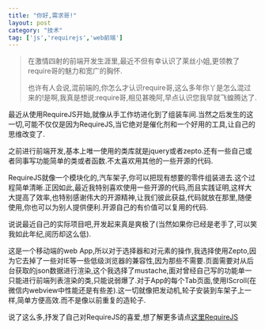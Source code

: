 ```yaml
---
title: "你好,需求哥!"
layout: post
category: "技术"
tag: ['js','requirejs','web前端']
---
```


>在激情四射的前端开发生涯里,最近不但有幸认识了莱丝小姐,更领教了require哥的魅力和宽广的胸怀.
>
>也许有人会说,混前端的,你怎么才认识require哥,这么多年你丫是怎么混过来的!是啊,我真是想说:require哥,相见甚晚阿,早点认识您我早就飞蝗腾达了.

最近从使用RequireJS开始,就像从手工作坊进化到了组装车间.当然之后发生的这一切,可能不仅仅是因为RequireJS,当它绝对是催化剂和一个好用的工具,让自己的思维改变了.

之前进行前端开发,基本上唯一使用的类库就是jquery或者zepto.还有一些自己或者同事写功能简单的类或者函数.不太喜欢用其他的一些开源的代码.

RequireJS就像一个模块化的,汽车架子,你可以把现有想要的零件组装进去.这个过程简单清晰.正因如此,最近我特别喜欢使用一些开源的代码,而且实践证明,这样大大提高了效率,也特别感谢伟大的开源精神,让我们彼此获益,代码就放在那里,随便使用,你也可以为别人提供便利.开源自己的有价值可以复用的代码.

说说最近自己的实际项目吧,开发起来真是爽极了(当然如果你已经是老手了,可以笑我如此年纪,阅历却这么低).

这是一个移动端的web App,所以对于选择器和对元素的操作,我选择使用Zepto,因为它去掉了一些对IE等一些低级浏览器的兼容性,因为那些不需要.页面需要对从后台获取的json数据进行渲染,这个我选择了mustache,面对曾经自己写的功能单一只能进行前端列表渲染的类,只能说弱爆了.对于App的每个Tab页面,使用IScroll(在微信内webview中性能还是有些差).这一切就像把发动机,轮子安装到车架子上一样,简单方便高效.而不是像以前重复的造轮子.

说了这么多,抒发了自己对RequireJS的喜爱,想了解更多请点[这里RequireJS](http://requirejs.org/)
